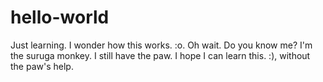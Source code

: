 # hello-world
Just learning.
I wonder how this works. :o.
Oh wait. Do you know me?
I'm the suruga monkey. I still have the paw.
I hope I can learn this. :), without the paw's help.

